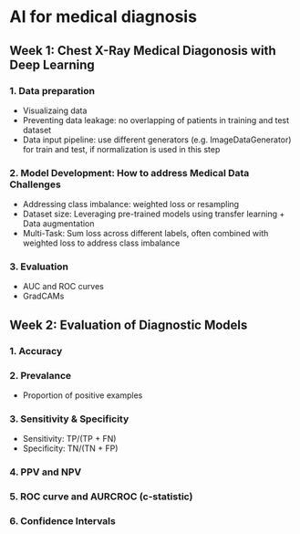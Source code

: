 # AI for medical diagnosis

## Week 1: Chest X-Ray Medical Diagonosis with Deep Learning
### 1. Data preparation
  - Visualizaing data
  - Preventing data leakage: no overlapping of patients in training and test dataset
  - Data input pipeline: use different generators (e.g. ImageDataGenerator) for train and test, if normalization is used in this step 
  
### 2. Model Development: How to address Medical Data Challenges
  - Addressing class imbalance: weighted loss or resampling
  - Dataset size: Leveraging pre-trained models using transfer learning + Data augmentation
  - Multi-Task: Sum loss across different labels, often combined with weighted loss to address class imbalance
  
### 3. Evaluation
  - AUC and ROC curves
  - GradCAMs

## Week 2: Evaluation of Diagnostic Models
### 1. Accuracy
### 2. Prevalance
  - Proportion of positive examples
### 3. Sensitivity & Specificity
  - Sensitivity: TP/(TP + FN)
  - Specificity: TN/(TN + FP)
### 4. PPV and NPV
### 5. ROC curve and AURCROC (c-statistic)
### 6. Confidence Intervals
  
